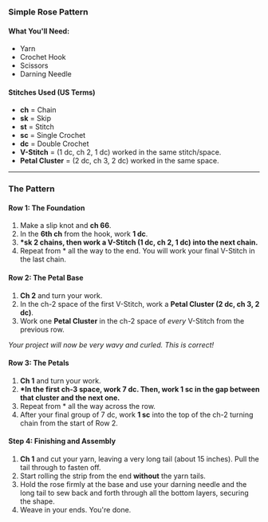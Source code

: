 ### **Simple Rose Pattern**

#### **What You'll Need:**
*   Yarn
*   Crochet Hook
*   Scissors
*   Darning Needle

#### **Stitches Used (US Terms)**
*   **ch** = Chain
*   **sk** = Skip
*   **st** = Stitch
*   **sc** = Single Crochet
*   **dc** = Double Crochet
*   **V-Stitch** = (1 dc, ch 2, 1 dc) worked in the same stitch/space.
*   **Petal Cluster** = (2 dc, ch 3, 2 dc) worked in the same space.

---

### **The Pattern**

#### **Row 1: The Foundation**
1.  Make a slip knot and **ch 66**.
2.  In the **6th ch** from the hook, work **1 dc**.
3.  **\*sk 2 chains, then work a V-Stitch (1 dc, ch 2, 1 dc) into the next chain.**
4.  Repeat from \* all the way to the end. You will work your final V-Stitch in the last chain.

#### **Row 2: The Petal Base**
1.  **Ch 2** and turn your work.
2.  In the ch-2 space of the first V-Stitch, work a **Petal Cluster (2 dc, ch 3, 2 dc)**.
3.  Work one **Petal Cluster** in the ch-2 space of *every* V-Stitch from the previous row.

*Your project will now be very wavy and curled. This is correct!*

#### **Row 3: The Petals**
1.  **Ch 1** and turn your work.
2.  **\*In the first ch-3 space, work 7 dc. Then, work 1 sc in the gap between that cluster and the next one.**
3.  Repeat from \* all the way across the row.
4.  After your final group of 7 dc, work **1 sc** into the top of the ch-2 turning chain from the start of Row 2.

#### **Step 4: Finishing and Assembly**
1.  **Ch 1** and cut your yarn, leaving a very long tail (about 15 inches). Pull the tail through to fasten off.
2.  Start rolling the strip from the end **without** the yarn tails.
3.  Hold the rose firmly at the base and use your darning needle and the long tail to sew back and forth through all the bottom layers, securing the shape.
4.  Weave in your ends. You're done.